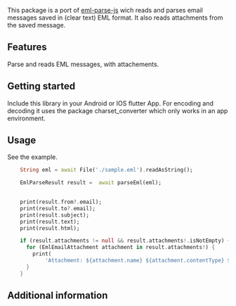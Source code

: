 <!--
This README describes the package. If you publish this package to pub.dev,
this README's contents appear on the landing page for your package.

For information about how to write a good package README, see the guide for
[writing package pages](https://dart.dev/guides/libraries/writing-package-pages).

For general information about developing packages, see the Dart guide for
[creating packages](https://dart.dev/guides/libraries/create-library-packages)
and the Flutter guide for
[developing packages and plugins](https://flutter.dev/developing-packages).
-->

This package is a port of [eml-parse-js](https://www.npmjs.com/package/eml-parse-js) wich reads and parses email messages saved in (clear text) EML format. It also reads attachments from the saved message.

## Features

Parse and reads EML messages, with attachements.

## Getting started

Include this library in your Android or IOS flutter App. For encoding and decoding it uses the package charset_converter which only works in an app environment. 

## Usage

See the example. 

```dart
    String eml = await File('./sample.eml').readAsString();

    EmlParseResult result =  await parseEml(eml);

    
    print(result.from?.email);
    print(result.to?.email);
    print(result.subject);
    print(result.text);
    print(result.html);

    if (result.attachments != null && result.attachments!.isNotEmpty) {
      for (EmlEmailAttachment attachment in result.attachments!) {
        print(
            'Attachment: ${attachment.name} ${attachment.contentType} ${attachment.data.length}');
      }
    }

```

## Additional information

